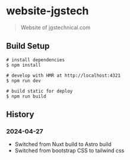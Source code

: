 # website-jgstech

> Website of jgstechnical.com

## Build Setup

```shell
# install dependencies
$ npm install

# develop with HMR at http://localhost:4321
$ npm run dev

# build static for deploy
$ npm run build
```

## History

### 2024-04-27

- Switched from Nuxt build to Astro build
- Switched from bootstrap CSS to tailwind css
